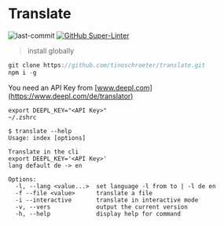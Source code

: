 # Translate

![last-commit](https://img.shields.io/github/last-commit/tinoschroeter/translate.svg?style=flat)
[![GitHub Super-Linter](https://github.com/tinoschroeter/translate/workflows/Lint%20Code%20Base/badge.svg)](https://github.com/tinoschroeter/translate/actions/workflows/linter.yml)

> install globally

```javaScript
git clone https://github.com/tinoschroeter/translate.git
npm i -g
```

You need an API Key from [www.deepl.com](https://www.deepl.com/de/translator)

```shell
export DEEPL_KEY="<API Key>"
~/.zshrc
```

```shell
$ translate --help 
Usage: index [options]

Translate in the cli
export DEEPL_KEY='<API Key>'
lang default de -> en

Options:
  -l, --lang <value...>  set language -l from to | -l de en
  -f --file <value>      translate a file
  -i --interactive       translate in interactive mode
  -v, --vers             output the current version
  -h, --help             display help for command
```
